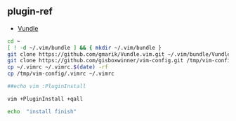 
## plugin-ref

+ [Vundle](https://github.com/gmarik/Vundle.vim)


```sh
cd ~
[ ! -d ~/.vim/bundle ] && { mkdir ~/.vim/bundle }
git clone https://github.com/gmarik/Vundle.vim.git ~/.vim/bundle/Vundle.vim
git clone https://github.com/gisboxwinner/vim-config.git /tmp/vim-config
cp ~/.vimrc ~/.vimrc.$(date) -rf
cp /tmp/vim-config/.vimrc ~/.vimrc

##echo vim :PluginInstall

vim +PluginInstall +qall

echo  "install finish"
```
